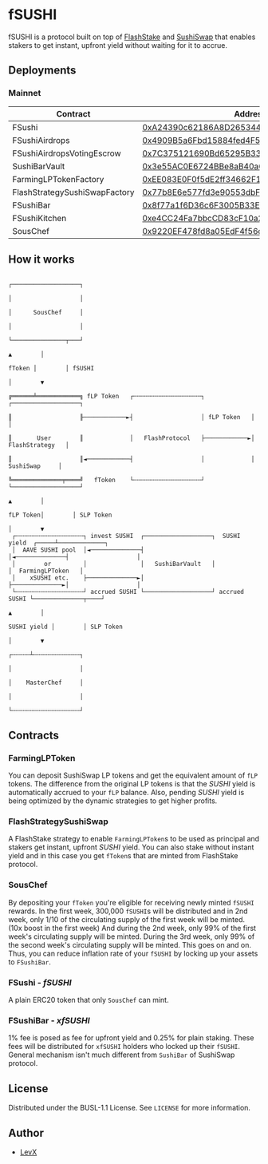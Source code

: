 # fSUSHI

fSUSHI is a protocol built on top of [FlashStake](http://flashstake.io/) and [SushiSwap](https://sushi.com) that enables stakers to get instant, upfront yield without waiting for it to accrue.

## Deployments

### Mainnet

| Contract                      | Address                                                                                                               |
| ----------------------------- | --------------------------------------------------------------------------------------------------------------------- |
| FSushi                        | [0xA24390c62186A8D265344e914F0Fd962B81b5F13](https://etherscan.io/address/0xA24390c62186A8D265344e914F0Fd962B81b5F13) |
| FSushiAirdrops                | [0x4909B5a6Fbd15884fed4F5D1Af829AF5e9bc8e28](https://etherscan.io/address/0x4909B5a6Fbd15884fed4F5D1Af829AF5e9bc8e28) |
| FSushiAirdropsVotingEscrow    | [0x7C375121690Bd65295B33c526F39dA1BAEDcFC97](https://etherscan.io/address/0x7C375121690Bd65295B33c526F39dA1BAEDcFC97) |
| SushiBarVault                 | [0x3e55AC0E6724BBe8aB40a60771B5D60fC8e93404](https://etherscan.io/address/0x3e55AC0E6724BBe8aB40a60771B5D60fC8e93404) |
| FarmingLPTokenFactory         | [0xEE083E0F0f5dE2ff34662F1ef6f76d897d5047EF](https://etherscan.io/address/0xEE083E0F0f5dE2ff34662F1ef6f76d897d5047EF) |
| FlashStrategySushiSwapFactory | [0x77b8E6e577fd3e90553dbF205D3854a649414741](https://etherscan.io/address/0x77b8E6e577fd3e90553dbF205D3854a649414741) |
| FSushiBar                     | [0x8f77a1f6D36c6F3005B33E4071733C7057463Ca5](https://etherscan.io/address/0x8f77a1f6D36c6F3005B33E4071733C7057463Ca5) |
| FSushiKitchen                 | [0xe4CC24Fa7bbcCD83cF10a20760B1b842Cb750421](https://etherscan.io/address/0xe4CC24Fa7bbcCD83cF10a20760B1b842Cb750421) |
| SousChef                      | [0x9220EF478fd8a05EdF4f56c9311FE070B42DFdfa](https://etherscan.io/address/0x9220EF478fd8a05EdF4f56c9311FE070B42DFdfa) |

## How it works

```
                                                                         ┌───────────────────┐
                                                                         │                   │
                                                                         │      SousChef     │
                                                                         │                   │
                                                                         └───────────────┬───┘
                                                                                ▲        │
                                                                         fToken │        │ fSUSHI
                                                                                │        ▼
                                                                         ╔══════╧════════════╗ fLP Token   ┌╌╌╌╌╌╌╌╌╌╌╌╌╌╌╌╌╌╌╌┐             ┌───────────────────┐
                                                                         ║                   ╟────────────►┤                   │ fLP Token   │                   │
                                                                         ║       User        ║             │   FlashProtocol   ├────────────►│   FlashStrategy   │
                                                                         ║                   ║◄────────────┤                   │             │     SushiSwap     │
                                                                         ╚══════════════╤════╝   fToken    └╌╌╌╌╌╌╌╌╌╌╌╌╌╌╌╌╌╌╌┘             └───────────────────┘
                                                                               ▲        │
                                                                      fLP Token│        │ SLP Token
                                                                               │        ▼
 ┌╌╌╌╌╌╌╌╌╌╌╌╌╌╌╌╌╌╌╌┐ invest SUSHI  ┌───────────────────┐  SUSHI yield  ┌─────┴─────────────┐
 │  AAVE SUSHI pool  │◄──────────────┤                   │◄──────────────┤                   │
 │        or         │               │   SushiBarVault   │               │  FarmingLPToken   │
 │    xSUSHI etc.    ├──────────────►│                   ├──────────────►│                   │
 └╌╌╌╌╌╌╌╌╌╌╌╌╌╌╌╌╌╌╌┘ accrued SUSHI └───────────────────┘ accrued SUSHI └──────────────┬────┘
                                                                               ▲        │
                                                                   SUSHI yield │        │ SLP Token
                                                                               │        ▼
                                                                         ┌╌╌╌╌╌┴╌╌╌╌╌╌╌╌╌╌╌╌╌┐
                                                                         │                   │
                                                                         │    MasterChef     │
                                                                         │                   │
                                                                         └╌╌╌╌╌╌╌╌╌╌╌╌╌╌╌╌╌╌╌┘
```

## Contracts

### FarmingLPToken

You can deposit SushiSwap LP tokens and get the equivalent amount of `fLP` tokens. The difference from the original LP tokens is that the _SUSHI_ yield is automatically accrued to your `fLP` balance. Also, pending _SUSHI_ yield is being optimized by the dynamic strategies to get higher profits.

### FlashStrategySushiSwap

A FlashStake strategy to enable `FarmingLPToken`s to be used as principal and stakers get instant, upfront _SUSHI_ yield.
You can also stake without instant yield and in this case you get `fToken`s that are minted from FlashStake protocol.

### SousChef

By depositing your `fToken` you're eligible for receiving newly minted `fSUSHI` rewards. In the first week, 300,000 `fSUSHI`s will be distributed and in 2nd week, only 1/10 of the circulating supply of the first week will be minted. (10x boost in the first week)
And during the 2nd week, only 99% of the first week's circulating supply will be minted. During the 3rd week, only 99% of the second week's circulating supply will be minted. This goes on and on.
Thus, you can reduce inflation rate of your `fSUSHI` by locking up your assets to `FSushiBar`.

### FSushi - _fSUSHI_

A plain ERC20 token that only `SousChef` can mint.

### FSushiBar - _xfSUSHI_

1% fee is posed as fee for upfront yield and 0.25% for plain staking. These fees will be distributed for `xfSUSHI` holders who locked up their `fSUSHI`. General mechanism isn't much different from `SushiBar` of SushiSwap protocol.

## License

Distributed under the BUSL-1.1 License. See `LICENSE` for more information.

## Author

- [LevX](https://twitter.com/LEVXeth/)
